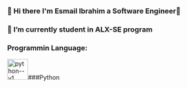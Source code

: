 ### 👋 Hi there I'm Esmail Ibrahim a Software Engineer👋
### 🔭 I’m currently student in ALX-SE program


### Programmin Language:
<img width="48" height="48" src="https://img.icons8.com/color/48/python--v1.png" alt="python--v1"/>###Python

<!--
**Esmail3576/Esmail3576** is a ✨ _special_ ✨ repository because its `README.md` (this file) appears on your GitHub profile.

Here are some ideas to get you started:

- 🔭 I’m currently working on ...
- 🌱 I’m currently learning ...
- 👯 I’m looking to collaborate on ...
- 🤔 I’m looking for help with ...
- 💬 Ask me about ...
- 📫 How to reach me: ...
- 😄 Pronouns: ...
- ⚡ Fun fact: ...
-->
